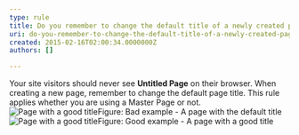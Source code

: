 ```yaml
---
type: rule
title: Do you remember to change the default title of a newly created page?
uri: do-you-remember-to-change-the-default-title-of-a-newly-created-page
created: 2015-02-16T02:00:34.0000000Z
authors: []

---
```


 
Your site visitors should never see **Untitled Page** on     their browser. When creating a new page, remember to change the     default page title. This rule applies whether you are using a Master     Page or not.
 ![Page with a good title](http&#58;//www.ssw.com.au/ssw/standards/rules/Images/BadTitle.jpg)Figure: Bad example - A page with the default title ![Page with a good title](http&#58;//www.ssw.com.au/ssw/standards/rules/Images/GoodTitle.jpg)Figure: Good example - A page with a good title 

